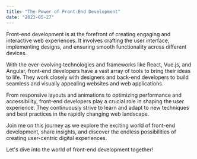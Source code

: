 ```yaml
---
title: "The Power of Front-End Development"
date: "2023-05-27"
---
```


Front-end development is at the forefront of creating engaging and interactive web experiences. It involves crafting the user interface, implementing designs, and ensuring smooth functionality across different devices.

With the ever-evolving technologies and frameworks like React, Vue.js, and Angular, front-end developers have a vast array of tools to bring their ideas to life. They work closely with designers and back-end developers to build seamless and visually appealing websites and web applications.

From responsive layouts and animations to optimizing performance and accessibility, front-end developers play a crucial role in shaping the user experience. They continuously strive to learn and adapt to new techniques and best practices in the rapidly changing web landscape.

Join me on this journey as we explore the exciting world of front-end development, share insights, and discover the endless possibilities of creating user-centric digital experiences.

Let's dive into the world of front-end development together!

